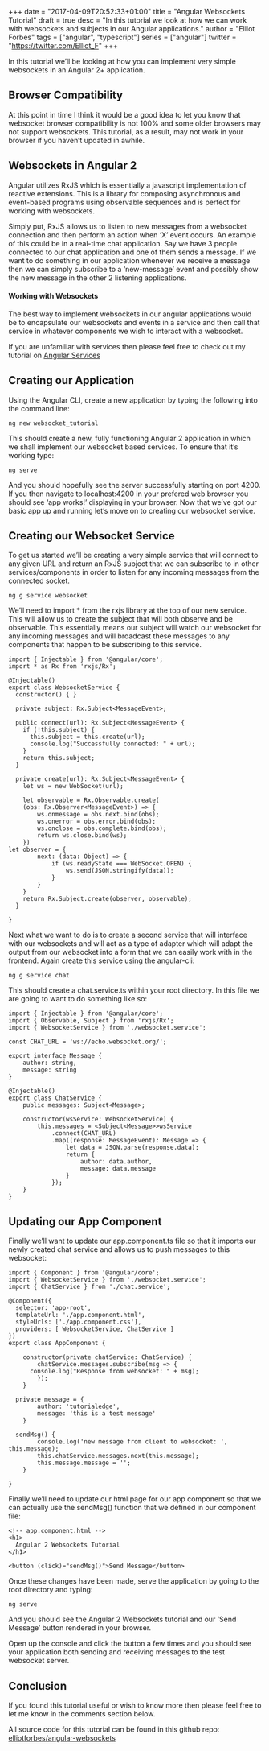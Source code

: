 +++
date = "2017-04-09T20:52:33+01:00"
title = "Angular Websockets Tutorial"
draft = true
desc = "In this tutorial we look at how we can work with websockets and subjects in our Angular applications."
author = "Elliot Forbes"
tags = ["angular", "typescript"]
series = ["angular"]
twitter = "https://twitter.com/Elliot_F"
+++

In this tutorial we’ll be looking at how you can implement very simple websockets in an Angular 2+ application. 

## Browser Compatibility

At this point in time I think it would be a good idea to let you know that websocket browser compatibility is not 100% and some older browsers may not support websockets. This tutorial, as a result, may not work in your browser if you haven’t updated in awhile.

## Websockets in Angular 2

Angular utilizes RxJS which is essentially a javascript implementation of reactive extensions. This is a library for composing asynchronous and event-based programs using observable sequences and is perfect for working with websockets.

Simply put, RxJS allows us to listen to new messages from a websocket connection and then perform an action when ‘X’ event occurs. An example of this could be in a real-time chat application. Say we have 3 people connected to our chat application and one of them sends a message. If we want to do something in our application whenever we receive a message then we can simply subscribe to a ‘new-message’ event and possibly show the new message in the other 2 listening applications.

#### Working with Websockets

The best way to implement websockets in our angular applications would be to encapsulate our websockets and events in a service and then call that service in whatever components we wish to interact with a websocket. 

<div class="note">If you are unfamiliar with services then please feel free to check out my tutorial on <a href="https://tutorialedge.net/angular-2-services-tutorial">Angular Services</a></div>

## Creating our Application

Using the Angular CLI, create a new application by typing the following into the command line:

~~~
ng new websocket_tutorial
~~~

This should create a new, fully functioning Angular 2 application in which we shall implement our websocket based services. To ensure that it’s working type:

~~~
ng serve
~~~

And you should hopefully see the server successfully starting on port 4200. If you then navigate to localhost:4200 in your prefered web browser you should see ‘app works!’ displaying in your browser. Now that we’ve got our basic app up and running let’s move on to creating our websocket service.

## Creating our Websocket Service

To get us started we’ll be creating a very simple service that will connect to any given URL and return an RxJS subject that we can subscribe to in other services/components in order to listen for any incoming messages from the connected socket. 

~~~
ng g service websocket
~~~

We’ll need to import * from the rxjs library at the top of our new service. This will allow us to create the subject that will both observe and be observable. This essentially means our subject will watch our websocket for any incoming messages and will broadcast these messages to any components that happen to be subscribing to this service.

~~~
import { Injectable } from '@angular/core';
import * as Rx from 'rxjs/Rx';

@Injectable()
export class WebsocketService {
  constructor() { }

  private subject: Rx.Subject<MessageEvent>;

  public connect(url): Rx.Subject<MessageEvent> {
    if (!this.subject) {
      this.subject = this.create(url);
      console.log("Successfully connected: " + url);
    } 
    return this.subject;
  }

  private create(url): Rx.Subject<MessageEvent> {
    let ws = new WebSocket(url);

    let observable = Rx.Observable.create(
	(obs: Rx.Observer<MessageEvent>) => {
		ws.onmessage = obs.next.bind(obs);
		ws.onerror = obs.error.bind(obs);
		ws.onclose = obs.complete.bind(obs);
		return ws.close.bind(ws);
	})
let observer = {
		next: (data: Object) => {
			if (ws.readyState === WebSocket.OPEN) {
				ws.send(JSON.stringify(data));
			}
		}
	}
	return Rx.Subject.create(observer, observable);
  }

}
~~~

Next what we want to do is to create a second service that will interface with our websockets and will act as a type of adapter which will adapt the output from our websocket into a form that we can easily work with in the frontend. Again create this service using the angular-cli:

~~~
ng g service chat
~~~

This should create a chat.service.ts within your root directory. In this file we are going to want to do something like so:

~~~
import { Injectable } from '@angular/core';
import { Observable, Subject } from 'rxjs/Rx';
import { WebsocketService } from './websocket.service';

const CHAT_URL = 'ws://echo.websocket.org/';

export interface Message {
	author: string,
	message: string
}

@Injectable()
export class ChatService {
	public messages: Subject<Message>;

	constructor(wsService: WebsocketService) {
		this.messages = <Subject<Message>>wsService
			.connect(CHAT_URL)
			.map((response: MessageEvent): Message => {
				let data = JSON.parse(response.data);
				return {
					author: data.author,
					message: data.message
				}
			});
	}
}
~~~

## Updating our App Component

Finally we’ll want to update our app.component.ts file so that it imports our newly created chat service and allows us to push messages to this websocket:

~~~
import { Component } from '@angular/core';
import { WebsocketService } from './websocket.service';
import { ChatService } from './chat.service';

@Component({
  selector: 'app-root',
  templateUrl: './app.component.html',
  styleUrls: ['./app.component.css'],
  providers: [ WebsocketService, ChatService ]
})
export class AppComponent {

	constructor(private chatService: ChatService) {
		chatService.messages.subscribe(msg => {			
      console.log("Response from websocket: " + msg);
		});
	}

  private message = {
		author: 'tutorialedge',
		message: 'this is a test message'
	}

  sendMsg() {
		console.log('new message from client to websocket: ', this.message);
		this.chatService.messages.next(this.message);
		this.message.message = '';
	}

}
~~~

Finally we’ll need to update our html page for our app component so that we can actually use the sendMsg() function that we defined in our component file:

~~~
<!-- app.component.html -->
<h1>
  Angular 2 Websockets Tutorial
</h1>

<button (click)="sendMsg()">Send Message</button>
~~~

Once these changes have been made, serve the application by going to the root directory and typing:

~~~
ng serve
~~~

And you should see the Angular 2 Websockets tutorial and our ‘Send Message’ button rendered in your browser.

Open up the console and click the button a few times and you should see your application both sending and receiving messages to the test websocket server.

## Conclusion

If you found this tutorial useful or wish to know more then please feel free to let me know in the comments section below.

<div class="github-link">All source code for this tutorial can be found in this github repo: <a href="https://github.com/elliotforbes/angular-websockets">elliotforbes/angular-websockets</a></div>